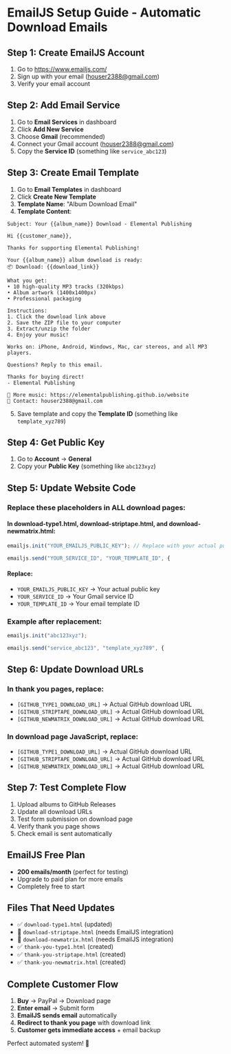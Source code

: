 # EmailJS Setup Guide - Automatic Download Emails

## Step 1: Create EmailJS Account
1. Go to https://www.emailjs.com/
2. Sign up with your email (houser2388@gmail.com)
3. Verify your email account

## Step 2: Add Email Service
1. Go to **Email Services** in dashboard
2. Click **Add New Service**
3. Choose **Gmail** (recommended)
4. Connect your Gmail account (houser2388@gmail.com)
5. Copy the **Service ID** (something like `service_abc123`)

## Step 3: Create Email Template
1. Go to **Email Templates** in dashboard
2. Click **Create New Template**
3. **Template Name**: "Album Download Email"
4. **Template Content**:

```
Subject: Your {{album_name}} Download - Elemental Publishing

Hi {{customer_name}},

Thanks for supporting Elemental Publishing!

Your {{album_name}} album download is ready:
📦 Download: {{download_link}}

What you get:
• 10 high-quality MP3 tracks (320kbps)
• Album artwork (1400x1400px)
• Professional packaging

Instructions:
1. Click the download link above
2. Save the ZIP file to your computer
3. Extract/unzip the folder
4. Enjoy your music!

Works on: iPhone, Android, Windows, Mac, car stereos, and all MP3 players.

Questions? Reply to this email.

Thanks for buying direct!
- Elemental Publishing

🎵 More music: https://elementalpublishing.github.io/website
📧 Contact: houser2388@gmail.com
```

5. Save template and copy the **Template ID** (something like `template_xyz789`)

## Step 4: Get Public Key
1. Go to **Account** → **General**
2. Copy your **Public Key** (something like `abc123xyz`)

## Step 5: Update Website Code

### Replace these placeholders in ALL download pages:

#### In download-type1.html, download-striptape.html, and download-newmatrix.html:
```javascript
emailjs.init("YOUR_EMAILJS_PUBLIC_KEY"); // Replace with your actual public key

emailjs.send("YOUR_SERVICE_ID", "YOUR_TEMPLATE_ID", {
```

#### Replace:
- `YOUR_EMAILJS_PUBLIC_KEY` → Your actual public key
- `YOUR_SERVICE_ID` → Your Gmail service ID  
- `YOUR_TEMPLATE_ID` → Your email template ID

### Example after replacement:
```javascript
emailjs.init("abc123xyz");

emailjs.send("service_abc123", "template_xyz789", {
```

## Step 6: Update Download URLs

### In thank you pages, replace:
- `[GITHUB_TYPE1_DOWNLOAD_URL]` → Actual GitHub download URL
- `[GITHUB_STRIPTAPE_DOWNLOAD_URL]` → Actual GitHub download URL
- `[GITHUB_NEWMATRIX_DOWNLOAD_URL]` → Actual GitHub download URL

### In download page JavaScript, replace:
- `[GITHUB_TYPE1_DOWNLOAD_URL]` → Actual GitHub download URL
- `[GITHUB_STRIPTAPE_DOWNLOAD_URL]` → Actual GitHub download URL  
- `[GITHUB_NEWMATRIX_DOWNLOAD_URL]` → Actual GitHub download URL

## Step 7: Test Complete Flow

1. Upload albums to GitHub Releases
2. Update all download URLs
3. Test form submission on download page
4. Verify thank you page shows
5. Check email is sent automatically

## EmailJS Free Plan
- **200 emails/month** (perfect for testing)
- Upgrade to paid plan for more emails
- Completely free to start

## Files That Need Updates
- ✅ `download-type1.html` (updated)
- 🔄 `download-striptape.html` (needs EmailJS integration)  
- 🔄 `download-newmatrix.html` (needs EmailJS integration)
- ✅ `thank-you-type1.html` (created)
- ✅ `thank-you-striptape.html` (created)
- ✅ `thank-you-newmatrix.html` (created)

## Complete Customer Flow
1. **Buy** → PayPal → Download page
2. **Enter email** → Submit form
3. **EmailJS sends email** automatically
4. **Redirect to thank you page** with download link
5. **Customer gets immediate access** + email backup

Perfect automated system! 🎉
